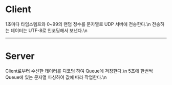 # Client

1초마다 타임스템프와 0~99의 랜덤 정수를 문자열로 UDP 서버에 전송한다.\n
전송하는 데이터는 UTF-8로 인코딩해서 보낸다.\n

---

# Server

Client로부터 수신한 데이터를 디코딩 하여 Queue에 저장한다.\n
5초에 한번씩 Queue에 있는 문자열 파싱하여 값에 따라 작업한다.\n



